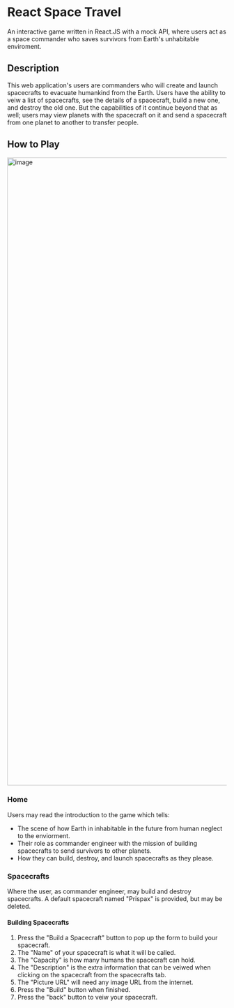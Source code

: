 <h1>React Space Travel</h1>
An interactive game written in React.JS with a mock API, where users act as a space commander who saves survivors from Earth's unhabitable enviroment. 

<h2>Description</h2>
This web application's users are commanders who will create and launch spacecrafts to evacuate humankind from the Earth. 
Users have the ability to veiw a list of spacecrafts, see the details of a spacecraft, build a new one, and destroy the old one. 
But the capabilities of it continue beyond that as well; users may view planets with the spacecraft on it and send a spacecraft from one planet to another to transfer people. 

<h2>How to Play</h2>
<img width="1437" alt="image" src="https://github.com/user-attachments/assets/96378ec9-f028-4f56-ac91-f385f7d3bf2c">
<h3>Home</h3>
Users may read the introduction to the game which tells: 
<ul>
    <li>The scene of how Earth in inhabitable in the future from human neglect to the enviorment.</li>
    <li>Their role as commander engineer with the mission of building spacecrafts to send survivors to other planets.</li>
    <li>How they can build, destroy, and launch spacecrafts as they please.</li>
</ul>

<h3>Spacecrafts</h3>
Where the user, as commander engineer, may build and destroy spacecrafts. A default spacecraft named "Prispax" is provided, but may be deleted. 
<h4>Building Spacecrafts</h4>
<ol>
    <li>Press the "Build a Spacecraft" button to pop up the form to build your spacecraft.</li>
    <li>The "Name" of your spacecraft is what it will be called.</li>
    <li>The "Capacity" is how many humans the spacecraft can hold.</li>
    <li>The "Description" is the extra information that can be veiwed when clicking on the spacecraft from the spacecrafts tab.</li>
    <li>The "Picture URL" will need any image URL from the internet.</li>
    <li>Press the "Build" button when finished.</li>
    <li>Press the "back" button to veiw your spacecraft.</li>
</ol>







